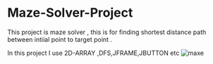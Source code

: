 # Maze-Solver-Project
This project is maze solver    , this is for finding shortest distance path between intiial point to target point   .

In this project I use  2D-ARRAY ,DFS,JFRAME,JBUTTON etc
![maxe](https://user-images.githubusercontent.com/121413963/227776416-50a1cd79-31c4-4b1e-aea6-30253a4829e4.PNG)
